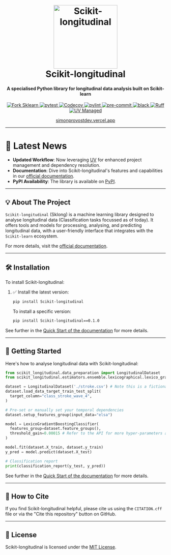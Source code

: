 <!--suppress HtmlDeprecatedAttribute -->
<div align="center">
   <p align="center">
   <h1 align="center">
      <br>
      <a href="https://i.imgur.com/jCtPpTF.png">
         <img src="https://i.imgur.com/jCtPpTF.png" alt="Scikit-longitudinal" width="200">
      </a>
      <br>
      Scikit-longitudinal
      <br>
   </h1>
   <h4 align="center">A specialised Python library for longitudinal data analysis built on Scikit-learn</h4>
</div>

<div align="center">

<!-- All badges in a row -->
<a href="https://github.com/openml-labs/gama">
   <img src="https://img.shields.io/badge/Fork-SKLEARN-green?labelColor=Purple&style=for-the-badge"
        alt="Fork Sklearn" />
</a>
<a href="https://pytest.org/">
   <img alt="pytest" src="https://img.shields.io/badge/pytest-passing-green?style=for-the-badge&logo=pytest">
</a>
<a href="https://codecov.io/gh/Scikit-Longitudinal/Scikit-Longitudinal">
   <img alt="Codecov" src="https://img.shields.io/badge/coverage-88%25-brightgreen.svg?style=for-the-badge&logo=appveyor">
</a>
<a href="https://www.pylint.org/">
   <img alt="pylint" src="https://img.shields.io/badge/pylint-checked-blue?style=for-the-badge&logo=python">
</a>
<a href="https://pre-commit.com/">
   <img alt="pre-commit" src="https://img.shields.io/badge/pre--commit-checked-blue?style=for-the-badge&logo=python">
</a>
<a href="https://github.com/psf/black">
   <img alt="black" src="https://img.shields.io/badge/black-formatted-black?style=for-the-badge&logo=python">
</a>
<a href="https://github.com/astral-sh/ruff">
   <img alt="Ruff" src="https://img.shields.io/badge/Linter-Ruff-brightgreen?style=for-the-badge">
</a>
<a href="https://github.com/astral-sh/uv">
   <img alt="UV Managed" src="https://img.shields.io/endpoint?url=https://raw.githubusercontent.com/astral-sh/uv/main/assets/badge/v0.json">
</a>

[simonprovostdev.vercel.app](https://simonprovostdev.vercel.app/)

</div>

---

# 📰 Latest News

- **Updated Workflow**: Now leveraging [UV](https://docs.astral.sh/uv/) for enhanced project management and dependency resolution.
- **Documentation**: Dive into Scikit-longitudinal's features and capabilities in our [official documentation](https://simonprovost.github.io/scikit-longitudinal/).
- **PyPI Availability**: The library is available on [PyPI](https://pypi.org/project/Scikit-longitudinal/).

---

## <a id="about-the-project"></a>💡 About The Project

`Scikit-longitudinal` (Sklong) is a machine learning library designed to analyse
longitudinal data (Classification tasks focussed as of today). It offers tools and models for processing, analysing,
and predicting longitudinal data, with a user-friendly interface that
integrates with the `Scikit-learn` ecosystem.

For more details, visit the [official documentation](https://simonprovost.github.io/scikit-longitudinal/).

---

## <a id="installation"></a>🛠️ Installation

To install Scikit-longitudinal:

1. ✅ Install the latest version:
   ```bash
   pip install Scikit-longitudinal
   ```

   To install a specific version:
   ```bash
   pip install Scikit-longitudinal==0.1.0
   ```

See further in the [Quick Start of the documentation](https://simonprovost.github.io/scikit-longitudinal/quick-start) for more details.

---

## <a id="getting-started"></a>🚀 Getting Started

Here's how to analyse longitudinal data with Scikit-longitudinal:

``` py
from scikit_longitudinal.data_preparation import LongitudinalDataset
from scikit_longitudinal.estimators.ensemble.lexicographical.lexico_gradient_boosting import LexicoGradientBoostingClassifier

dataset = LongitudinalDataset('./stroke.csv') # Note this is a fictional dataset. Use yours!
dataset.load_data_target_train_test_split(
  target_column="class_stroke_wave_4",
)

# Pre-set or manually set your temporal dependencies 
dataset.setup_features_group(input_data="elsa")

model = LexicoGradientBoostingClassifier(
  features_group=dataset.feature_groups(),
  threshold_gain=0.00015 # Refer to the API for more hyper-parameters and their meaning
)

model.fit(dataset.X_train, dataset.y_train)
y_pred = model.predict(dataset.X_test)

# Classification report
print(classification_report(y_test, y_pred))
```

See further in the [Quick Start of the documentation](https://simonprovost.github.io/scikit-longitudinal/quick-start) for more details.

---

## <a id="citation"></a>📝 How to Cite

If you find Scikit-longitudinal helpful, please cite us using the `CITATION.cff` file or via the "Cite this repository" button on GitHub.

---

## <a id="license"></a>🔐 License

Scikit-longitudinal is licensed under the [MIT License](./LICENSE).
